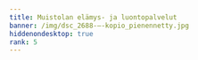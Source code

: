 ```yaml
---
title: Muistolan elämys- ja luontopalvelut
banner: /img/dsc_2688-–-kopio_pienennetty.jpg
hiddenondesktop: true
rank: 5
---
```


